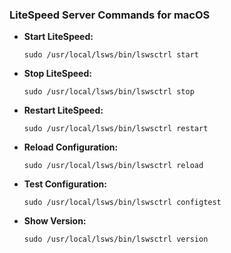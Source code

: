 ### LiteSpeed Server Commands for macOS

- **Start LiteSpeed:**
  ```shell
  sudo /usr/local/lsws/bin/lswsctrl start
  ```
- **Stop LiteSpeed:**
  ```shell
  sudo /usr/local/lsws/bin/lswsctrl stop
  ```
- **Restart LiteSpeed:**
  ```shell
  sudo /usr/local/lsws/bin/lswsctrl restart
  ```
- **Reload Configuration:**
  ```shell
  sudo /usr/local/lsws/bin/lswsctrl reload
  ```
- **Test Configuration:**
  ```shell
  sudo /usr/local/lsws/bin/lswsctrl configtest
  ```
- **Show Version:**
  ```shell
  sudo /usr/local/lsws/bin/lswsctrl version
  ```
